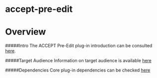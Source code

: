 accept-pre-edit
===============

Overview
========


#####Intro
The ACCEPT Pre-Edit plug-in introduction can be consulted [here](https://github.com/accept-project/accept-docs/blob/master/pre-edit/plugin/introduction.rst).

#####Target Audience
Information on target audience is available [here](https://github.com/accept-project/accept-docs/blob/master/pre-edit/plugin/target_audience.rst)

#####Dependencies 
Core plug-in dependencies can be checked [here](https://github.com/accept-project/accept-docs/blob/master/pre-edit/plugin/dependencies.rst)




